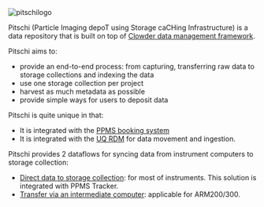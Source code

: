 <img src="images/pitschiLogoWithCopyright.png" alt="pitschilogo" style="max-height:150px;max-width: 300px;"/>

Pitschi (Particle Imaging depoT using Storage caCHing Infrastructure) is a data repository that is built on top of [Clowder data management framework](https://github.com/clowder-framework/). 

Pitschi aims to:
* provide an end-to-end process: from capturing, transferring raw data to storage collections and indexing the data
* use one storage collection per project
* harvest as much metadata as possible
* provide simple ways for users to deposit data

Pitschi is quite unique in that:
* It is integrated with the [PPMS booking system](https://www.stratocore.com/) 
* It is integrated with the [UQ RDM](https://research.uq.edu.au/rmbt/uqrdm) for data movement and ingestion.


Pitschi provides 2 dataflows for syncing data from instrument computers to storage collection:
* [Direct data to storage collection]((userguide-pitschi.md)): for most of instruments. This solution is integrated with PPMS Tracker. 
* [Transfer via an intermediate computer](userguide-pitschi-datamover.md): applicable for ARM200/300. 
